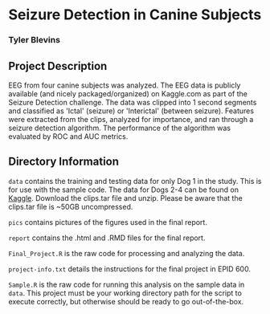 # Seizure Detection in Canine Subjects
### Tyler Blevins

## Project Description
EEG from four canine subjects was analyzed. The EEG data is publicly available (and nicely packaged/organized) on Kaggle.com as part of the Seizure Detection challenge. The data was clipped into 1 second segments and classified as 'Ictal' (seizure) or 'Interictal' (between seizure). Features were extracted from the clips, analyzed for importance, and ran through a seizure detection algorithm. The performance of the algorithm was evaluated by ROC and AUC metrics.

## Directory Information
`data` contains the training and testing data for only Dog 1 in the study. This is for use with the sample code. The data for Dogs 2-4 can be found on [Kaggle](https://www.kaggle.com/c/seizure-detection/data). Download the clips.tar file and unzip. Please be aware that the clips.tar file is ~50GB uncompressed.

`pics` contains pictures of the figures used in the final report.

`report` contains the .html and .RMD files for the final report.

`Final_Project.R` is the raw code for processing and analyzing the data.

`project-info.txt` details the instructions for the final project in EPID 600.

`Sample.R` is the raw code for running this analysis on the sample data in `data`. This project must be your working directory path for the script to execute correctly, but otherwise should be ready to go out-of-the-box.




